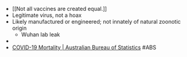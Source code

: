 - [[Not all vaccines are created equal.]]
- Legitimate virus, not a hoax
- Likely manufactured or engineered; not innately of natural zoonotic origin
	- Wuhan lab leak
-
- [COVID-19 Mortality | Australian Bureau of Statistics](https://www.abs.gov.au/articles/covid-19-mortality-1) #ABS
